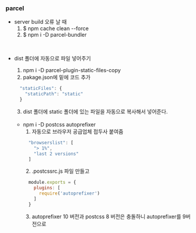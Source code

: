 ### parcel

- server build 오류 날 때 
  1. $ npm cache clean --force
  2. $ npm i -D parcel-bundler

<br>

- dist 폴더에 자동으로 파일 넣어주기 
  1. npm i -D parcel-plugin-static-files-copy
  2. pakage.json에 밑에 코드 추가
    ```js
      "staticFiles": {
        "staticPath": "static"
      } 
    ```
  3. dist 폴더에 static 폴더에 있는 파일을 자동으로 복사해서 넣어준다.

  <br>

  - npm i -D postcss autoprefixer
    1. 자동으로 브라우저 공급업체 접두사 붙여줌
    ```js
      "browserslist": [
        "> 1%",
        "last 2 versions"
      ]
    ```
    2. .postcssrc.js 파일 만들고
    ```js
      module.exports = {
        plugins: [
          require('autoprefixer')
        ]
      }
    ```
    3. autoprefixer 10 버전과 postcss 8 버전은 충돌하니 autoprefixer를 9버전으로
